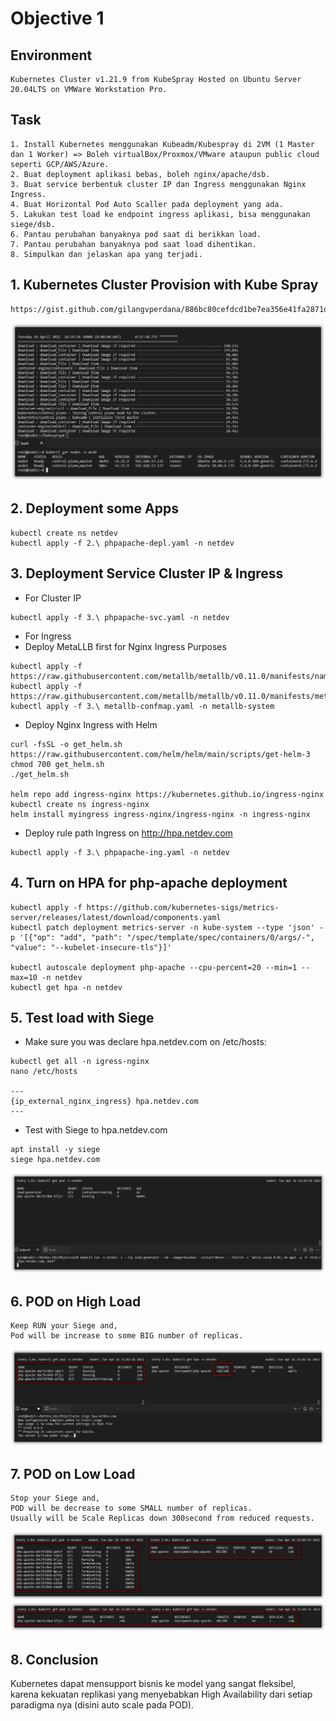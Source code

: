 # Objective 1

## Environment
```
Kubernetes Cluster v1.21.9 from KubeSpray Hosted on Ubuntu Server 20.04LTS on VMWare Workstation Pro.
```

## Task
```
1. Install Kubernetes menggunakan Kubeadm/Kubespray di 2VM (1 Master dan 1 Worker) => Boleh virtualBox/Proxmox/VMware ataupun public cloud seperti GCP/AWS/Azure.
2. Buat deployment aplikasi bebas, boleh nginx/apache/dsb.
3. Buat service berbentuk cluster IP dan Ingress menggunakan Nginx Ingress.
4. Buat Horizontal Pod Auto Scaller pada deployment yang ada.
5. Lakukan test load ke endpoint ingress aplikasi, bisa menggunakan siege/dsb.
6. Pantau perubahan banyaknya pod saat di berikkan load.
7. Pantau perubahan banyaknya pod saat load dihentikan.
8. Simpulkan dan jelaskan apa yang terjadi.
```

## 1. Kubernetes Cluster Provision with Kube Spray
```
https://gist.github.com/gilangvperdana/886bc80cefdcd1be7ea356e41fa2871d
```
![](./docs/img/image1.png)

## 2. Deployment some Apps
```
kubectl create ns netdev
kubectl apply -f 2.\ phpapache-depl.yaml -n netdev
```

## 3. Deployment Service Cluster IP & Ingress
- For Cluster IP
```
kubectl apply -f 3.\ phpapache-svc.yaml -n netdev
```

- For Ingress
- Deploy MetaLLB first for Nginx Ingress Purposes
```
kubectl apply -f https://raw.githubusercontent.com/metallb/metallb/v0.11.0/manifests/namespace.yaml
kubectl apply -f https://raw.githubusercontent.com/metallb/metallb/v0.11.0/manifests/metallb.yaml
kubectl apply -f 3.\ metallb-confmap.yaml -n metallb-system
```
- Deploy Nginx Ingress with Helm
    
```
curl -fsSL -o get_helm.sh https://raw.githubusercontent.com/helm/helm/main/scripts/get-helm-3
chmod 700 get_helm.sh
./get_helm.sh

helm repo add ingress-nginx https://kubernetes.github.io/ingress-nginx
kubectl create ns ingress-nginx
helm install myingress ingress-nginx/ingress-nginx -n ingress-nginx
```
- Deploy rule path Ingress on http://hpa.netdev.com
    
```
kubectl apply -f 3.\ phpapache-ing.yaml -n netdev
```

## 4. Turn on HPA for php-apache deployment
```
kubectl apply -f https://github.com/kubernetes-sigs/metrics-server/releases/latest/download/components.yaml
kubectl patch deployment metrics-server -n kube-system --type 'json' -p '[{"op": "add", "path": "/spec/template/spec/containers/0/args/-", "value": "--kubelet-insecure-tls"}]'

kubectl autoscale deployment php-apache --cpu-percent=20 --min=1 --max=10 -n netdev
kubectl get hpa -n netdev
```

## 5. Test load with Siege
- Make sure you was declare hpa.netdev.com on /etc/hosts:
```
kubectl get all -n igress-nginx
nano /etc/hosts

---
{ip_external_nginx_ingress} hpa.netdev.com
---
```

- Test with Siege to hpa.netdev.com
```
apt install -y siege
siege hpa.netdev.com
```
![](./docs/img/image2.png)

## 6. POD on High Load
```
Keep RUN your Siege and,
Pod will be increase to some BIG number of replicas.
```
![](./docs/img/image3.png)

## 7. POD on Low Load
```
Stop your Siege and,
POD will be decrease to some SMALL number of replicas.
Usually will be Scale Replicas down 300second from reduced requests.
```
![](./docs/img/image4.png)
![](./docs/img/image5.png)

## 8. Conclusion
Kubernetes dapat mensupport bisnis ke model yang sangat fleksibel, karena kekuatan replikasi yang menyebabkan High Availability dari setiap paradigma nya (disini auto scale pada POD).
